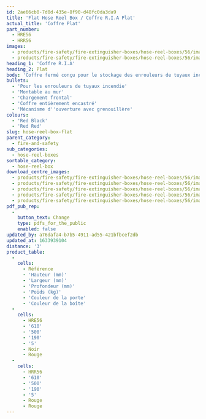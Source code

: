 ```yaml
---
id: 2ae66cb0-7d0d-435e-8f90-d48fc0da3da9
title: 'Flat Hose Reel Box / Coffre R.I.A Plat'
actual_title: 'Coffre Plat'
part_number:
  - HRE56
  - HRR56
images:
  - products/fire-safety/fire-extinguisher-boxes/hose-reel-boxes/56/images-lr/Product_Image_776x776_(518x518_focus_area)-HRE56_01.jpg
  - products/fire-safety/fire-extinguisher-boxes/hose-reel-boxes/56/images-lr/Product_Image_776x776_(518x518_focus_area)-HRE56_02.jpg
heading_1: 'Coffre R.I.A'
heading_2: Plat
body: 'Coffre fermé conçu pour le stockage des enrouleurs de tuyaux incendie'
bullets:
  - 'Pour les enrouleurs de tuyaux incendie'
  - 'Montable au mur'
  - 'Chargement frontal'
  - 'Coffre entièrement encastré'
  - 'Mécanisme d''ouverture avec grenouillère'
colours:
  - 'Red Black'
  - 'Red Red'
slug: hose-reel-box-flat
parent_category:
  - fire-and-safety
sub_categories:
  - hose-reel-boxes
sortable_category:
  - hose-reel-box
download_centre_images:
  - products/fire-safety/fire-extinguisher-boxes/hose-reel-boxes/56/images-hr/HRE56_001.jpg
  - products/fire-safety/fire-extinguisher-boxes/hose-reel-boxes/56/images-hr/HRE56_002.jpg
  - products/fire-safety/fire-extinguisher-boxes/hose-reel-boxes/56/images-hr/HRE56_003.jpg
  - products/fire-safety/fire-extinguisher-boxes/hose-reel-boxes/56/images-hr/HRE56_004.jpg
  - products/fire-safety/fire-extinguisher-boxes/hose-reel-boxes/56/images-hr/HRE56_005.jpg
pdf_pub_rep:
  -
    button_text: Change
    type: pdfs_for_the_public
    enabled: false
updated_by: a76dafa4-b7b5-4911-ad55-421bfbcef2db
updated_at: 1633939104
distance: '3'
product_table:
  -
    cells:
      - Référence
      - 'Hauteur (mm)'
      - 'Largeur (mm)'
      - 'Profondeur (mm)'
      - 'Poids (kg)'
      - 'Couleur de la porte'
      - 'Couleur de la boîte'
  -
    cells:
      - HRE56
      - '610'
      - '500'
      - '190'
      - '5'
      - Noir
      - Rouge
  -
    cells:
      - HRR56
      - '610'
      - '500'
      - '190'
      - '5'
      - Rouge
      - Rouge
---
```

